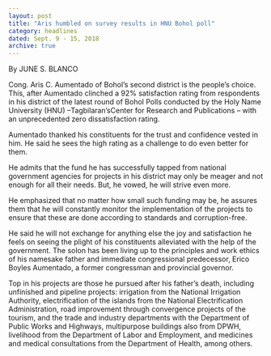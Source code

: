 ```yaml
---
layout: post
title: "Aris humbled on survey results in HNU Bohol poll"
category: headlines
dated: Sept. 9 - 15, 2018
archive: true
---
```


By JUNE S. BLANCO

Cong. Aris C. Aumentado of Bohol’s second district is the people’s choice.
This, after Aumentado clinched a 92% satisfaction rating from respondents in his district of the latest round of Bohol Polls conducted by the Holy Name University (HNU) –Tagbilaran’sCenter for Research and Publications – with an unprecedented zero dissatisfaction rating.

Aumentado thanked his constituents for the trust and confidence vested in him. He said he sees the high rating as a challenge to do even better for them.

He admits that the fund he has successfully tapped from national government agencies for projects in his district may only be meager and not enough for all their needs. But, he vowed, he will strive even more.

He emphasized that no matter how small such funding may be, he assures them that he will constantly monitor the implementation of the projects to ensure that these are done according to standards and corruption-free.

He said he will not exchange for anything else the joy and satisfaction he feels on seeing the plight of his constituents alleviated with the help of the government.
The solon has been living up to the principles and work ethics of his namesake father and immediate congressional predecessor, Erico Boyles Aumentado, a former congressman and provincial governor.

Top in his projects are those he pursued after his father’s death, including unfinished and pipeline projects: irrigation from the National Irrigation Authority, electrification of the islands from the National Electrification Administration, road improvement through convergence projects of the tourism, and the trade and industry departments with the Department of Public Works and Highways, multipurpose buildings also from DPWH, livelihood from the Department of Labor and Employment, and medicines and medical consultations from the Department of Health, among others.